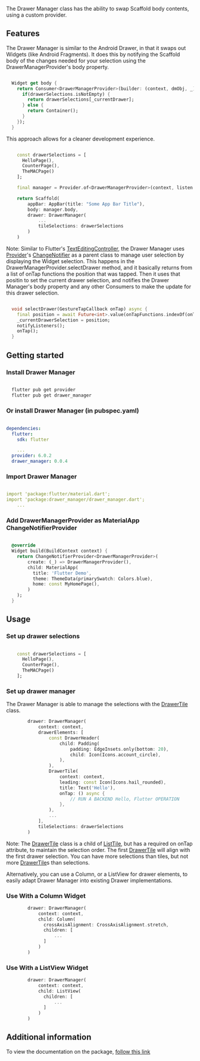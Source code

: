
The Drawer Manager class has the ability to swap Scaffold body contents, using a custom provider.

## Features

The Drawer Manager is similar to the Android Drawer, in that it swaps out Widgets (like Android Fragments). It does this by notifying the Scaffold body of the changes needed for your selection using the DrawerManagerProvider's body property.

```dart

  Widget get body {
    return Consumer<DrawerManagerProvider>(builder: (context, dmObj, _) {
      if(drawerSelections.isNotEmpty) {
        return drawerSelections[_currentDrawer];
      } else {
        return Container();
      }
    });
  }

```

This approach allows for a cleaner development experience.


```dart

    const drawerSelections = [
      HelloPage(),
      CounterPage(),
      TheMACPage()
    ];

    final manager = Provider.of<DrawerManagerProvider>(context, listen: false);

    return Scaffold(
        appBar: AppBar(title: "Some App Bar Title"),
        body: manager.body,
        drawer: DrawerManager(
            ...
            tileSelections: drawerSelections
        )
    )

```

Note: Similar to Flutter's [TextEditingController](https://api.flutter.dev/flutter/widgets/TextEditingController-class.html), the Drawer Manager uses [Provider](https://pub.dev/packages/provider)'s [ChangeNotifier](https://api.flutter.dev/flutter/foundation/ChangeNotifier-class.html) as a parent class to manage user selection by displaying the Widget selection. This happens in the DrawerManagerProvider.selectDrawer method, and it basically returns from a list of onTap functions the position that was tapped. Then it uses that positin to set the current drawer selection, and notifies the Drawer Manager's body property and any other Consumers to make the update for this drawer selection.

```dart

  void selectDrawer(GestureTapCallback onTap) async {
    final position = await Future<int>.value(onTapFunctions.indexOf(onTap));
    _currentDrawerSelection = position;
    notifyListeners();
    onTap();
  }

```

## Getting started

### Install Drawer Manager
```bash

  flutter pub get provider
  flutter pub get drawer_manager

```

### Or install Drawer Manager (in pubspec.yaml)
```yaml
    
dependencies:
  flutter:
    sdk: flutter

    ...
  provider: 6.0.2
  drawer_manager: 0.0.4

```

### Import Drawer Manager
```yaml

import 'package:flutter/material.dart';
import 'package:drawer_manager/drawer_manager.dart';
    ...

```

### Add DrawerManagerProvider as MaterialApp ChangeNotifierProvider
```dart

  @override
  Widget build(BuildContext context) {
    return ChangeNotifierProvider<DrawerManagerProvider>(
        create: (_) => DrawerManagerProvider(),
        child: MaterialApp(
          title: 'Flutter Demo',
          theme: ThemeData(primarySwatch: Colors.blue),
          home: const MyHomePage(),
        )
    );
  }

```

## Usage

### Set up drawer selections
```dart

    const drawerSelections = [
      HelloPage(),
      CounterPage(),
      TheMACPage()
    ];

```

### Set up drawer manager

The Drawer Manager is able to manage the selections with the [DrawerTile](https://pub.dev/documentation/drawer_manager/latest/drawer_manager/DrawerTile-class.html) class.

```dart
        drawer: DrawerManager(
            context: context,
            drawerElements: [
                const DrawerHeader(
                    child: Padding(
                        padding: EdgeInsets.only(bottom: 20),
                        child: Icon(Icons.account_circle),
                    ),
                ),
                DrawerTile(
                    context: context,
                    leading: const Icon(Icons.hail_rounded),
                    title: Text('Hello'),
                    onTap: () async {
                        // RUN A BACKEND Hello, Flutter OPERATION
                    },
                ),
                ...
            ],
            tileSelections: drawerSelections
        )

```

Note: The [DrawerTile](https://pub.dev/documentation/drawer_manager/latest/drawer_manager/DrawerTile-class.html) class is a child of [ListTile](https://api.flutter.dev/flutter/material/ListTile-class.html), but has a required on onTap attribute, to maintain the selection order. The first [DrawerTile](https://pub.dev/documentation/drawer_manager/latest/drawer_manager/DrawerTile-class.html) will align with the first drawer selection. You can have more selections than tiles, but not more [DrawerTile](https://pub.dev/documentation/drawer_manager/latest/drawer_manager/DrawerTile-class.html)s than selections.


Alternatively, you can use a Column, or a ListView for drawer elements, to easily adapt Drawer Manager into existing Drawer implementations.

### Use With a Column Widget
```dart
        drawer: DrawerManager(
            context: context,
            child: Column(
              crossAxisAlignment: CrossAxisAlignment.stretch,
              children: [
                  ...
              ]
            )
        )

```

### Use With a ListView Widget
```dart
        drawer: DrawerManager(
            context: context,
            child: ListView(
              children: [
                  ...
              ]
            )
        )

```

## Additional information

To view the documentation on the package, [follow this link](https://pub.dev/documentation/drawer_manager/latest/)
